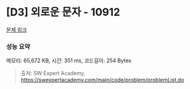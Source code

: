 # [D3] 외로운 문자 - 10912 

[문제 링크](https://swexpertacademy.com/main/code/problem/problemDetail.do?contestProbId=AXVJuEvqLAADFASe) 

### 성능 요약

메모리: 65,672 KB, 시간: 351 ms, 코드길이: 254 Bytes



> 출처: SW Expert Academy, https://swexpertacademy.com/main/code/problem/problemList.do